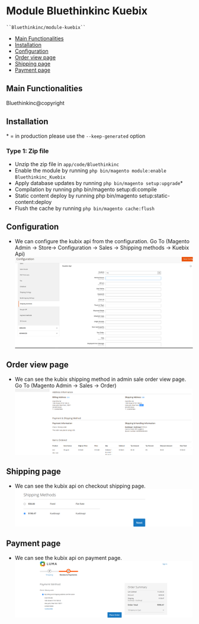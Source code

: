 # Module Bluethinkinc Kuebix

    ``Bluethinkinc/module-kuebix``

 - [Main Functionalities](#markdown-header-main-functionalities)
 - [Installation](#markdown-header-installation)
 - [Configuration](#markdown-header-configuration)
 - [Order view page](#markdown-header-order-view-page)
 - [Shipping page](#markdown-header-shipping-page)
 - [Payment page](#markdown-header-payment-page)

## Main Functionalities
Bluethinkinc@copyright

## Installation
\* = in production please use the `--keep-generated` option

### Type 1: Zip file

 - Unzip the zip file in `app/code/Bluethinkinc`
 - Enable the module by running `php bin/magento module:enable Bluethinkinc_Kuebix`
 - Apply database updates by running `php bin/magento setup:upgrade`\*
 - Compilation by running php bin/magento setup:di:compile
 - Static content deploy by running php bin/magento setup:static-content:deploy
 - Flush the cache by running `php bin/magento cache:flush`


## Configuration

 - We can configure the kubix api from the configuration. Go To (Magento Admin -> Store-> Configuration -> Sales -> Shipping methods -> Kuebix Api) 
 ![Configuration image](docs/configuration_page.png)


## Order view page

 - We can see the kubix shipping method in admin sale order view page. Go To (Magento Admin -> Sales -> Order) 
 ![sales order image](docs/sales_order_view_page.png)
 
## Shipping page

 - We can see the kubix api on checkout shipping page. 
 ![checkout page image](docs/shipping_page.png)

## Payment page

 - We can see the kubix api on payment page.
 ![payment page image](docs/payment_page.png)
 



